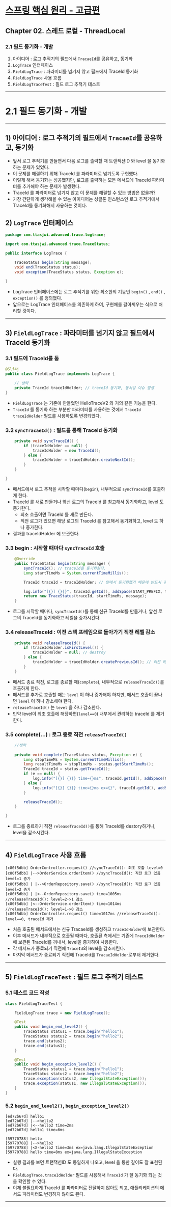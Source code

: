 # <a href = "../README.md" target="_blank">스프링 핵심 원리 - 고급편</a>
## Chapter 02. 스레드 로컬 - ThreadLocal
### 2.1 필드 동기화 - 개발
1) 아이디어 : 로그 추적기의 필드에서 `TracaeId`를 공유하고, 동기화
2) `LogTrace` 인터페이스
3) `FieldLogTrace` : 파라미터를 넘기지 않고 필드에서 TraceId 동기화
4) `FieldLogTrace` 사용 흐름
5) `FieldLogTraceTest` : 필드 로그 추적기 테스트

---

# 2.1 필드 동기화 - 개발


---

## 1) 아이디어 : 로그 추적기의 필드에서 `TracaeId`를 공유하고, 동기화
- 앞서 로그 추적기를 만들면서 다음 로그를 출력할 때 트랜잭션ID 와 level 을 동기화 하는 문제가 있었다.
- 이 문제를 해결하기 위해 TraceId 를 파라미터로 넘기도록 구현했다.
- 이렇게 해서 동기화는 성공했지만, 로그를 출력하는 모든 메서드에 TraceId 파라미터를 추가해야 하는
  문제가 발생했다.
- TraceId 를 파라미터로 넘기지 않고 이 문제를 해결할 수 있는 방법은 없을까?
- 가장 간단하게 생각해볼 수 있는 아이디어는 싱글톤 인스턴스인 로그 추적기에서 TraceId를 동기화해서 사용하는 것이다.


## 2) `LogTrace` 인터페이스
```java
package com.ttasjwi.advanced.trace.logtrace;

import com.ttasjwi.advanced.trace.TraceStatus;

public interface LogTrace {

    TraceStatus begin(String message);
    void end(TraceStatus status);
    void exception(TraceStatus status, Exception e);

}
```
- LogTrace 인터페이스에는 로그 추적기를 위한 최소한의 기능인 `begin()` , `end()` , `exception()` 를
정의했다.
- 앞으로는 LogTrace 인터페이스를 의존하게 하여, 구현체를 갈아끼우는 식으로 처리할 것이다.

---

## 3) `FieldLogTrace` : 파라미터를 넘기지 않고 필드에서 TraceId 동기화

### 3.1 필드에 TraceId를 둠
```java
@Slf4j
public class FieldLogTrace implements LogTrace {

    // 생략
    private TraceId traceIdHolder; // traceId 동기화, 동시성 이슈 발생
}
```
- `FieldLogTrace` 는 기존에 만들었던 HelloTraceV2 와 거의 같은 기능을 한다.
- `TraceId` 를 동기화 하는 부분만 파라미터를 사용하는 것에서 `TraceId traceIdHolder` 필드를
  사용하도록 변경되었다.

### 3.2 `syncTracaeId()` : 필드를 통해 TraceId 동기화
```java
    private void syncTraceId() {
        if (traceIdHolder == null) {
            traceIdHolder = new TraceId();
        } else {
            traceIdHolder = traceIdHolder.createNextId();
        }
    }

}
```
- 메서드에서 로그 추적을 시작할 때마다(`begin`), 내부적으로 `syncTraceId`를 호출하게 한다.
- TraceId 를 새로 만들거나 앞선 로그의 TraceId 를 참고해서 동기화하고, level 도 증가한다.
  - 최초 호출이면 TraceId 를 새로 만든다.
  - 직전 로그가 있으면 해당 로그의 TraceId 를 참고해서 동기화하고, level 도 하나 증가한다.
- 결과를 traceIdHolder 에 보관한다.

### 3.3 begin : 시작할 때마다 `syncTraceId` 호출
```java
    @Override
    public TraceStatus begin(String message) {
        syncTraceId(); // traceId를 동기화한다.
        Long startTimeMs = System.currentTimeMillis();

        TraceId traceId = traceIdHolder; // 앞에서 동기화했기 때문에 반드시 존재한다.

        log.info("[{}] {}{}", traceId.getId(), addSpace(START_PREFIX, traceId.getLevel()), message);
        return new TraceStatus(traceId, startTimeMs, message);
    }
```
- 로그를 시작할 때마다, `syncTraceId()`를 통해 신규 TraceId를 만들거나, 앞선 로그의 TraceId를 동기화하고 레벨을 증가시킨다.

### 3.4 releaseTraceId : 이전 스택 프레임으로 돌아가기 직전 레벨 감소
```java
    private void releaseTraceId() {
        if (traceIdHolder.isFirstLevel()) {
            traceIdHolder = null; // destroy
        } else {
            traceIdHolder = traceIdHolder.createPreviousId(); // 이전 메서드 스택 프레임으로 돌아가기 직전, 레벨 감소
        }
    }
```
- 메서드 종료 직전, 로그를 종료할 때(`complete`), 내부적으로 `releaseTraceId()`를 호출하게 한다.
- 메서드를 추가로 호출할 때는 `level` 이 하나 증가해야 하지만, 메서드 호출이 끝나면 `level` 이 하나 감소해야 한다.
- `releaseTraceId()` 는 `level` 을 하나 감소한다.
- 만약 level이 최초 호출에 해당하면(`level==0`) 내부에서 관리하는 traceId 를 제거한다.


### 3.5 complete(...) : 로그 종료 직전 `releaseTraceId()` 
```java
    //생략
    
    private void complete(TraceStatus status, Exception e) {
        Long stopTimeMs = System.currentTimeMillis();
        long resultTimeMs = stopTimeMs - status.getStartTimeMs();
        TraceId traceId = status.getTraceId();
        if (e == null) {
            log.info("[{}] {}{} time={}ms", traceId.getId(), addSpace(COMPLETE_PREFIX, traceId.getLevel()), status.getMessage(), resultTimeMs);
        } else {
            log.info("[{}] {}{} time={}ms ex={}", traceId.getId(), addSpace(EX_PREFIX, traceId.getLevel()), status.getMessage(), resultTimeMs, e.toString());
        }

        releaseTraceId();
    }

}
```
- 로그를 종료하기 직전 `releaseTraceId()`를 통해 TraceId를 destory하거나, level을 감소시킨다.

---

## 4) `FieldLogTrace` 사용 흐름
```shell
[c80f5dbb] OrderController.request() //syncTraceId(): 최초 호출 level=0
[c80f5dbb] |-->OrderService.orderItem() //syncTraceId(): 직전 로그 있음 level=1 증가
[c80f5dbb] | |-->OrderRepository.save() //syncTraceId(): 직전 로그 있음 level=2 증가
[c80f5dbb] | |<--OrderRepository.save() time=1005ms //releaseTraceId(): level=2->1 감소
[c80f5dbb] |<--OrderService.orderItem() time=1014ms //releaseTraceId(): level=1->0 감소
[c80f5dbb] OrderController.request() time=1017ms //releaseTraceId(): level==0, traceId 제거
```
- 처음 호출된 메서드에서는 신규 TracaeId를 생성하고 `TraceIdHolder`에 보관한다.
- 이후 메서드가 내부적으로 호출될 때마다, 호출된 측에서는 기존에 `TraceIdHolder`에 보관된 TraceId를 꺼내서, level을 증가하여 사용한다.
- 각 메서드가 종료되기 직전에 `TraceId`의 level을 감소시킨다.
- 마지막 메서드가 종료되기 직전에 TraceId를 `TracaeIdHolder`로부터 제거한다.

---

## 5) `FieldLogTraceTest` : 필드 로그 추적기 테스트

### 5.1 테스트 코드 작성
```java
class FieldLogTraceTest {

    FieldLogTrace trace = new FieldLogTrace();

    @Test
    public void begin_end_level2() {
        TraceStatus status1 = trace.begin("hello1");
        TraceStatus status2 = trace.begin("hello2");
        trace.end(status2);
        trace.end(status1);
    }

    @Test
    public void begin_exception_level2() {
        TraceStatus status1 = trace.begin("hello1");
        TraceStatus status2 = trace.begin("hello2");
        trace.exception(status2, new IllegalStateException());
        trace.exception(status1, new IllegalStateException());
    }
}
```

### 5.2 `begin_end_level2()`, `begin_exception_level2()`
```shell
[ed72b67d] hello1
[ed72b67d] |-->hello2
[ed72b67d] |<--hello2 time=2ms
[ed72b67d] hello1 time=6ms
```
```shell
[59770788] hello
[59770788] |-->hello2
[59770788] |<X-hello2 time=3ms ex=java.lang.IllegalStateException
[59770788] hello time=8ms ex=java.lang.IllegalStateException
```
- 실행 결과를 보면 트랜잭션ID 도 동일하게 나오고, level 을 통한 깊이도 잘 표현된다.
- `FieldLogTrace.traceIdHolder` 필드를 사용해서 `TraceId` 가 잘 동기화 되는 것을 확인할 수 있다.
- 이제 불필요하게 TraceId 를 파라미터로 전달하지 않아도 되고, 애플리케이션의 메서드 파라미터도
변경하지 않아도 된다.

---

